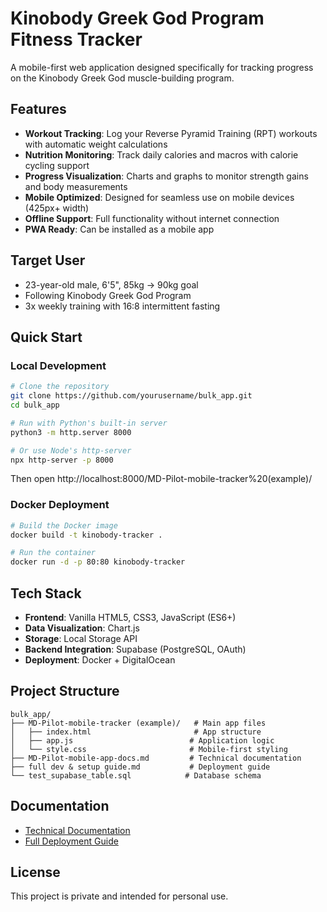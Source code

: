 # Kinobody Greek God Program Fitness Tracker

A mobile-first web application designed specifically for tracking progress on the Kinobody Greek God muscle-building program.

## Features

- **Workout Tracking**: Log your Reverse Pyramid Training (RPT) workouts with automatic weight calculations
- **Nutrition Monitoring**: Track daily calories and macros with calorie cycling support
- **Progress Visualization**: Charts and graphs to monitor strength gains and body measurements
- **Mobile Optimized**: Designed for seamless use on mobile devices (425px+ width)
- **Offline Support**: Full functionality without internet connection
- **PWA Ready**: Can be installed as a mobile app

## Target User

- 23-year-old male, 6'5", 85kg → 90kg goal
- Following Kinobody Greek God Program
- 3x weekly training with 16:8 intermittent fasting

## Quick Start

### Local Development

```bash
# Clone the repository
git clone https://github.com/yourusername/bulk_app.git
cd bulk_app

# Run with Python's built-in server
python3 -m http.server 8000

# Or use Node's http-server
npx http-server -p 8000
```

Then open http://localhost:8000/MD-Pilot-mobile-tracker%20(example)/

### Docker Deployment

```bash
# Build the Docker image
docker build -t kinobody-tracker .

# Run the container
docker run -d -p 80:80 kinobody-tracker
```

## Tech Stack

- **Frontend**: Vanilla HTML5, CSS3, JavaScript (ES6+)
- **Data Visualization**: Chart.js
- **Storage**: Local Storage API
- **Backend Integration**: Supabase (PostgreSQL, OAuth)
- **Deployment**: Docker + DigitalOcean

## Project Structure

```
bulk_app/
├── MD-Pilot-mobile-tracker (example)/   # Main app files
│   ├── index.html                       # App structure
│   ├── app.js                          # Application logic
│   └── style.css                       # Mobile-first styling
├── MD-Pilot-mobile-app-docs.md         # Technical documentation
├── full dev & setup guide.md           # Deployment guide
└── test_supabase_table.sql            # Database schema
```

## Documentation

- [Technical Documentation](MD-Pilot-mobile-app-docs.md)
- [Full Deployment Guide](full%20dev%20&%20setup%20guide.md)

## License

This project is private and intended for personal use.

